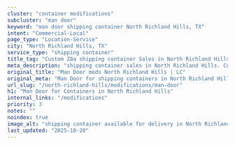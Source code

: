 ```yaml
---
cluster: "container modifications"
subcluster: "man door"
keyword: "man door shipping container North Richland Hills, TX"
intent: "Commercial-Local"
page_type: "Location-Service"
city: "North Richland Hills, TX"
service_type: "shipping container"
title_tag: "Custom Z8a shipping container Sales in North Richland Hills | LC Container"
meta_description: "shipping container sales in North Richland Hills. Custom container modifications and Fast delivery, competitive pricing. Serving modifications area. Quote ID: N0G. Call (214) 524-4168 for your free quote today."
original_title: "Man Door mods North Richland Hills | LC"
original_meta: "Man Door for shipping containers in North Richland Hills, TX. Local fabrication & pro install. LC Container — Since 2003. Get a quote."
url_slug: "/north-richland-hills/modifications/man-door"
h1: "Man Door for Containers in North Richland Hills"
internal_links: "/modifications"
priority: 3
notes: ""
noindex: true
image_alt: "shipping container available for delivery in North Richland Hills"
last_updated: "2025-10-20"
---
```


<!-- TODO: Add unique city/inventory copy, images, and internal links here. -->
